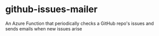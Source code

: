 # github-issues-mailer
An Azure Function that periodically checks a GitHub repo's issues and sends emails when new issues arise
